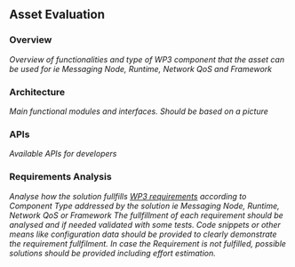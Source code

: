 ## Asset Evaluation

### Overview

*Overview of functionalities and type of WP3 component that the asset can be used for ie Messaging Node, Runtime, Network QoS and Framework* 

### Architecture

*Main functional modules and interfaces. Should be based on a picture*

### APIs

*Available APIs for developers*

### Requirements Analysis

*Analyse how the solution fullfills [WP3 requirements](selection-criteria.md) according to Component Type addressed by the solution ie Messaging Node, Runtime, Network QoS or Framework*
*The fullfillment of each requirement should be analysed and if needed validated with some tests. Code snippets or other means like configuration data should be provided to clearly demonstrate the requirement fullfilment.
In case the Requirement is not fulfilled, possible solutions should be provided including effort estimation.*
